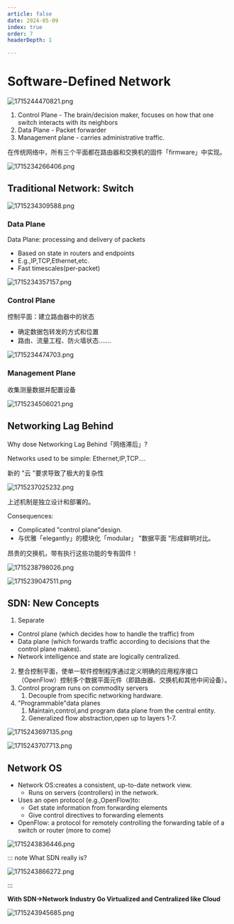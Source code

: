 ```yaml
---
article: false
date: 2024-05-09
index: true
order: 7
headerDepth: 1

---
```


# Software-Defined Network

![1715244470821.png](https://pic.hanjiaming.com.cn/2024/05/09/5445eb8d7cd84.png)

1. Control Plane - The brain/decision maker, focuses on how that one switch interacts with its neighbors
2. Data Plane - Packet forwarder
3. Management plane - carries administrative traffic.

在传统网络中，所有三个平面都在路由器和交换机的固件「firmware」中实现。

![1715234266406.png](https://pic.hanjiaming.com.cn/2024/05/09/97d6b23f25bb8.png)

## Traditional Network: Switch

![1715234309588.png](https://pic.hanjiaming.com.cn/2024/05/09/ac0a7fd6aa6bf.png)

### Data Plane

Data Plane: processing and delivery of packets

- Based on state in routers and endpoints
- E.g.,IP,TCP,Ethernet,etc.
- Fast timescales(per-packet)

![1715234357157.png](https://pic.hanjiaming.com.cn/2024/05/09/eceec127dfe75.png)

### Control Plane

控制平面：建立路由器中的状态

- 确定数据包转发的方式和位置
- 路由、流量工程、防火墙状态.......

![1715234474703.png](https://pic.hanjiaming.com.cn/2024/05/09/2628e12da41b6.png)

### Management Plane

收集测量数据并配置设备

![1715234506021.png](https://pic.hanjiaming.com.cn/2024/05/09/4ef4cfe319814.png)

## Networking Lag Behind

Why dose Networking Lag Behind「网络滞后」?

Networks used to be simple: Ethernet,IP,TCP....

新的 "云 "要求导致了极大的复杂性

![1715237025232.png](https://pic.hanjiaming.com.cn/2024/05/09/d22a9be639305.png)

上述机制是独立设计和部署的。

Consequences:

- Complicated "control plane"design.
- 与优雅「elegantly」的模块化「modular」 "数据平面 "形成鲜明对比。

昂贵的交换机，带有执行这些功能的专有固件！

![1715238798026.png](https://pic.hanjiaming.com.cn/2024/05/09/bd72b684b9fc2.png)

![1715239047511.png](https://pic.hanjiaming.com.cn/2024/05/09/3a2f75f4dd410.png)

## SDN: New Concepts

1. Separate 
  - Control plane (which decides how to handle the traffic) from
  - Data plane (which forwards traffic according to decisions that the control plane makes).
  - Network intelligence and state are logically centralized.
2.  整合控制平面，使单一软件控制程序通过定义明确的应用程序接口（OpenFlow）控制多个数据平面元件（即路由器、交换机和其他中间设备）。
   1. Control program runs on commodity servers
      1. Decouple from specific networking hardware.
   2. "Programmable"data planes
      1. Maintain,control,and program data plane from the central entity.
      2. Generalized flow abstraction,open up to layers 1-7.

![1715243697135.png](https://pic.hanjiaming.com.cn/2024/05/09/ff46ac08f1875.png)

![1715243707713.png](https://pic.hanjiaming.com.cn/2024/05/09/4c016c3fdf041.png)

## Network OS

- Network OS:creates a consistent, up-to-date network view.
  - Runs on servers  (controllers) in the network.
- Uses an open protocol (e.g.,OpenFlow)to:
  - Get state information from forwarding elements
  -  Give control directives to forwarding elements
- OpenFlow: a protocol for remotely controlling the forwarding table of a switch or router (more to come)


![1715243836446.png](https://pic.hanjiaming.com.cn/2024/05/09/bfd3dc42902c4.png)

::: note What SDN really is?

![1715243866272.png](https://pic.hanjiaming.com.cn/2024/05/09/b00f9fd663995.png)

:::

**With SDN->Network Industry Go Virtualized and Centralized like Cloud**

![1715243945685.png](https://pic.hanjiaming.com.cn/2024/05/09/e8d5efa6a9238.png)
